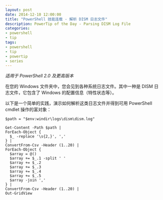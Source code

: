```yaml
---
layout: post
date: 2014-12-10 12:00:00
title: "PowerShell 技能连载 - 解析 DISM 日志文件"
description: PowerTip of the Day - Parsing DISM Log File
categories:
- powershell
- tip
tags:
- powershell
- tip
- powertip
- series
---
```

_适用于 PowerShell 2.0 及更高版本_

在您的 Windows 文件夹中，您会见到各种系统日志文件。其中一种是 DISM 日志文件，它包含了 Windows 的配置信息（特性状态等）。

以下是一个简单的实践，演示如何解析这类日志文件并得到可用 PowerShell cmdlet 操作的富对象：

    $path = "$env:windir\logs\dism\dism.log"

    Get-Content -Path $path |
    ForEach-Object {
      $_ -replace '\s{2,}', ','
    } |
    ConvertFrom-Csv -Header (1..20) |
    ForEach-Object {
      $array = @()
      $array += $_.1 -split ' '
      $array += $_.2
      $array += $_.3
      $array += $_.4
      $array += $_.5
      $array -join ','
    } |
    ConvertFrom-Csv -Header (1..20) |
    Out-GridView

<!--本文国际来源：[Parsing DISM Log File](http://community.idera.com/powershell/powertips/b/tips/posts/parsing-dism-log-file)-->
